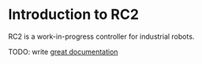 # Introduction to RC2

RC2 is a work-in-progress controller for industrial robots.

TODO: write [great documentation](http://jacobian.org/writing/great-documentation/what-to-write/)
